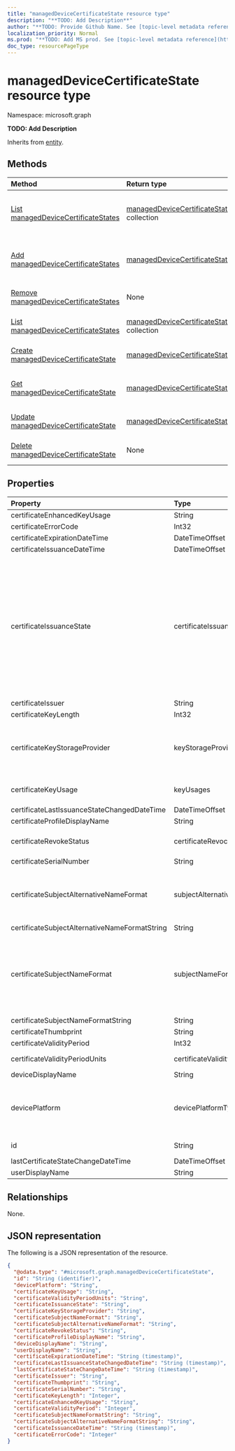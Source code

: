```yaml
---
title: "managedDeviceCertificateState resource type"
description: "**TODO: Add Description**"
author: "**TODO: Provide Github Name. See [topic-level metadata reference](https://msgo.azurewebsites.net/add/document/guidelines/metadata.html#topic-level-metadata)**"
localization_priority: Normal
ms.prod: "**TODO: Add MS prod. See [topic-level metadata reference](https://msgo.azurewebsites.net/add/document/guidelines/metadata.html#topic-level-metadata)**"
doc_type: resourcePageType
---
```


# managedDeviceCertificateState resource type

Namespace: microsoft.graph

**TODO: Add Description**


Inherits from [entity](../resources/entity.md).

## Methods
|Method|Return type|Description|
|:---|:---|:---|
|[List managedDeviceCertificateStates](../api/androiddeviceownerimportedpfxcertificateprofile-list-manageddevicecertificatestates.md)|[managedDeviceCertificateState](../resources/intune-manageddevicecertificatestate.md) collection|Get the managedDeviceCertificateState resources from the managedDeviceCertificateStates navigation property.|
|[Add managedDeviceCertificateStates](../api/androiddeviceownerimportedpfxcertificateprofile-post-manageddevicecertificatestates.md)|[managedDeviceCertificateState](../resources/intune-manageddevicecertificatestate.md)|Add managedDeviceCertificateStates by posting to the managedDeviceCertificateStates collection.|
|[Remove managedDeviceCertificateStates](../api/androiddeviceownerimportedpfxcertificateprofile-delete-manageddevicecertificatestates.md)|None|Remove a [managedDeviceCertificateState](../resources/intune-manageddevicecertificatestate.md) object.|
|[List managedDeviceCertificateStates](../api/intune-manageddevicecertificatestate-list.md)|[managedDeviceCertificateState](../resources/intune-manageddevicecertificatestate.md) collection|Get a list of the [managedDeviceCertificateState](../resources/manageddevicecertificatestate.md) objects and their properties.|
|[Create managedDeviceCertificateState](../api/intune-manageddevicecertificatestate-create.md)|[managedDeviceCertificateState](../resources/intune-manageddevicecertificatestate.md)|Create a new [managedDeviceCertificateState](../resources/intune-manageddevicecertificatestate.md) object.|
|[Get managedDeviceCertificateState](../api/intune-manageddevicecertificatestate-get.md)|[managedDeviceCertificateState](../resources/intune-manageddevicecertificatestate.md)|Read the properties and relationships of a [managedDeviceCertificateState](../resources/intune-manageddevicecertificatestate.md) object.|
|[Update managedDeviceCertificateState](../api/intune-manageddevicecertificatestate-update.md)|[managedDeviceCertificateState](../resources/intune-manageddevicecertificatestate.md)|Update the properties of a [managedDeviceCertificateState](../resources/intune-manageddevicecertificatestate.md) object.|
|[Delete managedDeviceCertificateState](../api/intune-manageddevicecertificatestate-delete.md)|None|Deletes a [managedDeviceCertificateState](../resources/intune-manageddevicecertificatestate.md) object.|

## Properties
|Property|Type|Description|
|:---|:---|:---|
|certificateEnhancedKeyUsage|String|**TODO: Add Description**|
|certificateErrorCode|Int32|**TODO: Add Description**|
|certificateExpirationDateTime|DateTimeOffset|**TODO: Add Description**|
|certificateIssuanceDateTime|DateTimeOffset|**TODO: Add Description**|
|certificateIssuanceState|certificateIssuanceStates|**TODO: Add Description**. Possible values are: `unknown`, `challengeIssued`, `challengeIssueFailed`, `requestCreationFailed`, `requestSubmitFailed`, `challengeValidationSucceeded`, `challengeValidationFailed`, `issueFailed`, `issuePending`, `issued`, `responseProcessingFailed`, `responsePending`, `enrollmentSucceeded`, `enrollmentNotNeeded`, `revoked`, `removedFromCollection`, `renewVerified`, `installFailed`, `installed`, `deleteFailed`, `deleted`, `renewalRequested`, `requested`.|
|certificateIssuer|String|**TODO: Add Description**|
|certificateKeyLength|Int32|**TODO: Add Description**|
|certificateKeyStorageProvider|keyStorageProviderOption|**TODO: Add Description**. Possible values are: `useTpmKspOtherwiseUseSoftwareKsp`, `useTpmKspOtherwiseFail`, `usePassportForWorkKspOtherwiseFail`, `useSoftwareKsp`.|
|certificateKeyUsage|keyUsages|**TODO: Add Description**. Possible values are: `keyEncipherment`, `digitalSignature`.|
|certificateLastIssuanceStateChangedDateTime|DateTimeOffset|**TODO: Add Description**|
|certificateProfileDisplayName|String|**TODO: Add Description**|
|certificateRevokeStatus|certificateRevocationStatus|**TODO: Add Description**. Possible values are: `none`, `pending`, `issued`, `failed`, `revoked`.|
|certificateSerialNumber|String|**TODO: Add Description**|
|certificateSubjectAlternativeNameFormat|subjectAlternativeNameType|**TODO: Add Description**. Possible values are: `none`, `emailAddress`, `userPrincipalName`, `customAzureADAttribute`, `domainNameService`, `universalResourceIdentifier`.|
|certificateSubjectAlternativeNameFormatString|String|**TODO: Add Description**|
|certificateSubjectNameFormat|subjectNameFormat|**TODO: Add Description**. Possible values are: `commonName`, `commonNameIncludingEmail`, `commonNameAsEmail`, `custom`, `commonNameAsIMEI`, `commonNameAsSerialNumber`, `commonNameAsAadDeviceId`, `commonNameAsIntuneDeviceId`, `commonNameAsDurableDeviceId`.|
|certificateSubjectNameFormatString|String|**TODO: Add Description**|
|certificateThumbprint|String|**TODO: Add Description**|
|certificateValidityPeriod|Int32|**TODO: Add Description**|
|certificateValidityPeriodUnits|certificateValidityPeriodScale|**TODO: Add Description**. Possible values are: `days`, `months`, `years`.|
|deviceDisplayName|String|**TODO: Add Description**|
|devicePlatform|devicePlatformType|**TODO: Add Description**. Possible values are: `android`, `androidForWork`, `iOS`, `macOS`, `windowsPhone81`, `windows81AndLater`, `windows10AndLater`, `androidWorkProfile`, `unknown`.|
|id|String|**TODO: Add Description** Inherited from [entity](../resources/entity.md)|
|lastCertificateStateChangeDateTime|DateTimeOffset|**TODO: Add Description**|
|userDisplayName|String|**TODO: Add Description**|

## Relationships
None.

## JSON representation
The following is a JSON representation of the resource.
<!-- {
  "blockType": "resource",
  "keyProperty": "id",
  "@odata.type": "microsoft.graph.managedDeviceCertificateState",
  "baseType": "microsoft.graph.entity",
  "openType": false
}
-->
``` json
{
  "@odata.type": "#microsoft.graph.managedDeviceCertificateState",
  "id": "String (identifier)",
  "devicePlatform": "String",
  "certificateKeyUsage": "String",
  "certificateValidityPeriodUnits": "String",
  "certificateIssuanceState": "String",
  "certificateKeyStorageProvider": "String",
  "certificateSubjectNameFormat": "String",
  "certificateSubjectAlternativeNameFormat": "String",
  "certificateRevokeStatus": "String",
  "certificateProfileDisplayName": "String",
  "deviceDisplayName": "String",
  "userDisplayName": "String",
  "certificateExpirationDateTime": "String (timestamp)",
  "certificateLastIssuanceStateChangedDateTime": "String (timestamp)",
  "lastCertificateStateChangeDateTime": "String (timestamp)",
  "certificateIssuer": "String",
  "certificateThumbprint": "String",
  "certificateSerialNumber": "String",
  "certificateKeyLength": "Integer",
  "certificateEnhancedKeyUsage": "String",
  "certificateValidityPeriod": "Integer",
  "certificateSubjectNameFormatString": "String",
  "certificateSubjectAlternativeNameFormatString": "String",
  "certificateIssuanceDateTime": "String (timestamp)",
  "certificateErrorCode": "Integer"
}
```

